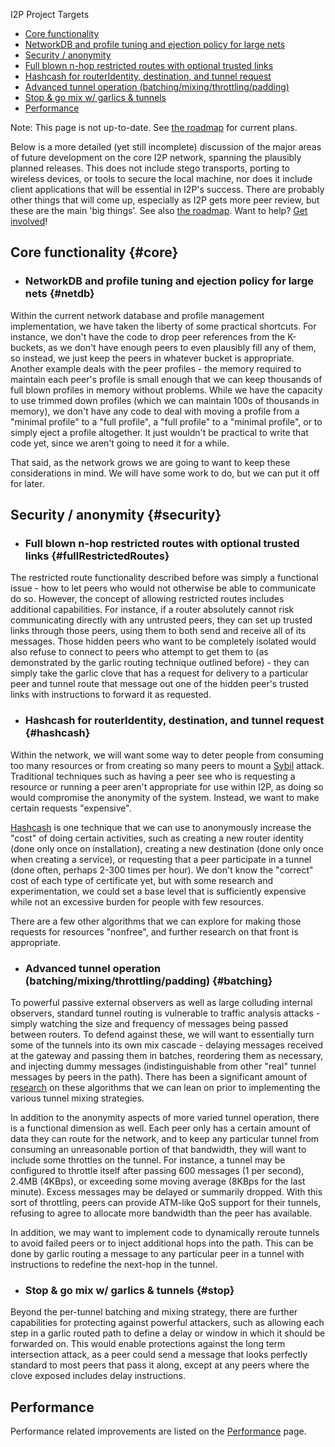  I2P Project
Targets 

- [Core functionality](#core)
 - [NetworkDB and profile tuning and ejection policy for large
 nets](#netdb)
- [Security / anonymity](#security)
 - [Full blown n-hop restricted routes with optional trusted
 links](#fullRestrictedRoutes)
 - [Hashcash for routerIdentity, destination, and tunnel
 request](#hashcash)
 - [Advanced tunnel operation
 (batching/mixing/throttling/padding)](#batching)
 - [Stop & go mix w/ garlics & tunnels](#stop)
- [Performance]()

 

Note: This page is not up-to-date. See [the
roadmap]() for current plans.

Below is a more detailed (yet still incomplete) discussion of the major
areas of future development on the core I2P network, spanning the
plausibly planned releases. This does not include stego transports,
porting to wireless devices, or tools to secure the local machine, nor
does it include client applications that will be essential in I2P\'s
success. There are probably other things that will come up, especially
as I2P gets more peer review, but these are the main \'big things\'. See
also [the roadmap](). Want to help? [Get
involved]()!

## Core functionality {#core}

- ### NetworkDB and profile tuning and ejection policy for large nets {#netdb}

 Within the current network database and profile management
 implementation, we have taken the liberty of some practical
 shortcuts. For instance, we don\'t have the code to drop peer
 references from the K-buckets, as we don\'t have enough peers to
 even plausibly fill any of them, so instead, we just keep the peers
 in whatever bucket is appropriate. Another example deals with the
 peer profiles - the memory required to maintain each peer\'s profile
 is small enough that we can keep thousands of full blown profiles in
 memory without problems. While we have the capacity to use trimmed
 down profiles (which we can maintain 100s of thousands in memory),
 we don\'t have any code to deal with moving a profile from a
 \"minimal profile\" to a \"full profile\", a \"full profile\" to a
 \"minimal profile\", or to simply eject a profile altogether. It
 just wouldn\'t be practical to write that code yet, since we aren\'t
 going to need it for a while.

 That said, as the network grows we are going to want to keep these
 considerations in mind. We will have some work to do, but we can put
 it off for later.

## Security / anonymity {#security}

- ### Full blown n-hop restricted routes with optional trusted links {#fullRestrictedRoutes}

 The restricted route functionality described before was simply a
 functional issue - how to let peers who would not otherwise be able
 to communicate do so. However, the concept of allowing restricted
 routes includes additional capabilities. For instance, if a router
 absolutely cannot risk communicating directly with any untrusted
 peers, they can set up trusted links through those peers, using them
 to both send and receive all of its messages. Those hidden peers who
 want to be completely isolated would also refuse to connect to peers
 who attempt to get them to (as demonstrated by the garlic routing
 technique outlined before) - they can simply take the garlic clove
 that has a request for delivery to a particular peer and tunnel
 route that message out one of the hidden peer\'s trusted links with
 instructions to forward it as requested.

- ### Hashcash for routerIdentity, destination, and tunnel request {#hashcash}

 Within the network, we will want some way to deter people from
 consuming too many resources or from creating so many peers to mount
 a [Sybil]() attack. Traditional techniques
 such as having a peer see who is requesting a resource or running a
 peer aren\'t appropriate for use within I2P, as doing so would
 compromise the anonymity of the system. Instead, we want to make
 certain requests \"expensive\".

 [Hashcash](http://www.hashcash.org/) is one technique that we can
 use to anonymously increase the \"cost\" of doing certain
 activities, such as creating a new router identity (done only once
 on installation), creating a new destination (done only once when
 creating a service), or requesting that a peer participate in a
 tunnel (done often, perhaps 2-300 times per hour). We don\'t know
 the \"correct\" cost of each type of certificate yet, but with some
 research and experimentation, we could set a base level that is
 sufficiently expensive while not an excessive burden for people with
 few resources.

 There are a few other algorithms that we can explore for making
 those requests for resources \"nonfree\", and further research on
 that front is appropriate.

- ### Advanced tunnel operation (batching/mixing/throttling/padding) {#batching}

 To powerful passive external observers as well as large colluding
 internal observers, standard tunnel routing is vulnerable to traffic
 analysis attacks - simply watching the size and frequency of
 messages being passed between routers. To defend against these, we
 will want to essentially turn some of the tunnels into its own mix
 cascade - delaying messages received at the gateway and passing them
 in batches, reordering them as necessary, and injecting dummy
 messages (indistinguishable from other \"real\" tunnel messages by
 peers in the path). There has been a significant amount of
 [research]() on these algorithms that we can
 lean on prior to implementing the various tunnel mixing strategies.

 In addition to the anonymity aspects of more varied tunnel
 operation, there is a functional dimension as well. Each peer only
 has a certain amount of data they can route for the network, and to
 keep any particular tunnel from consuming an unreasonable portion of
 that bandwidth, they will want to include some throttles on the
 tunnel. For instance, a tunnel may be configured to throttle itself
 after passing 600 messages (1 per second), 2.4MB (4KBps), or
 exceeding some moving average (8KBps for the last minute). Excess
 messages may be delayed or summarily dropped. With this sort of
 throttling, peers can provide ATM-like QoS support for their
 tunnels, refusing to agree to allocate more bandwidth than the peer
 has available.

 In addition, we may want to implement code to dynamically reroute
 tunnels to avoid failed peers or to inject additional hops into the
 path. This can be done by garlic routing a message to any particular
 peer in a tunnel with instructions to redefine the next-hop in the
 tunnel.

- ### Stop & go mix w/ garlics & tunnels {#stop}

 Beyond the per-tunnel batching and mixing strategy, there are
 further capabilities for protecting against powerful attackers, such
 as allowing each step in a garlic routed path to define a delay or
 window in which it should be forwarded on. This would enable
 protections against the long term intersection attack, as a peer
 could send a message that looks perfectly standard to most peers
 that pass it along, except at any peers where the clove exposed
 includes delay instructions.

## Performance

Performance related improvements are listed on the
[Performance]() page.


